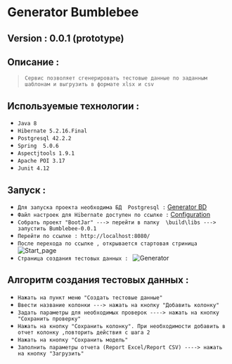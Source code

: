 # Generator Bumblebee
## Version : 0.0.1 (prototype)
## Описание :
>`Сервис позволяет сгенерировать тестовые данные по заданным шаблонам и выгрузить в формате xlsx и csv`
## Используемые технологии :
* `Java 8`
* `Hibernate 5.2.16.Final`
* `Postgresql 42.2.2`
* `Spring  5.0.6`
* `Aspectjtools 1.9.1`
* `Apache POI 3.17`
* `Junit 4.12`
## Запуск : 
* `Для запуска проекта необходима БД  Postgresql :` [Generator BD](https://github.com/TimurBaldin/Bumblebee/tree/develop/src/database/migration)
* `Файл настроек для Hibernate доступен по ссылке :`  [Configuration](https://github.com/TimurBaldin/Bumblebee/blob/develop/src/main/resources/hibernate.cfg.xml)
* `Собрать проект "BootJar" ---> перейти в папку  \build\libs ---> запустить Bumblebee-0.0.1 `
* `Перейти по ссылке : http://localhost:8080/`
* `После перехода по ссылке , открывается стартовая стриница `
![Start_page](https://i.paste.pics/90a5a9ab065e502021b9dca2118f4e2b.png)
* `Страница создания тестовых данных : `
![Generator](https://i.paste.pics/913d408831164665111e9e6ee4ca6a44.png)
## Алгоритм создания тестовых данных  : 
* `Нажать на пункт меню "Создать тестовые данные" `
* `Ввести название колонки ---> нажать на кнопку "Добавить колонку" `
* `Задать параметры для необходимых проверок ----> нажать на кнопку "Сохранить проверку" `
* `Нажать на кнопку "Сохранить колонку". При необходимости добавить в отчет колонку ,повторить действия с шага 2 `
* `Нажать на кнопку "Сохранить модель" `
* `Заполнить параметры отчета (Report Excel/Report CSV) ----> нажать на кнопку "Загрузить" `

